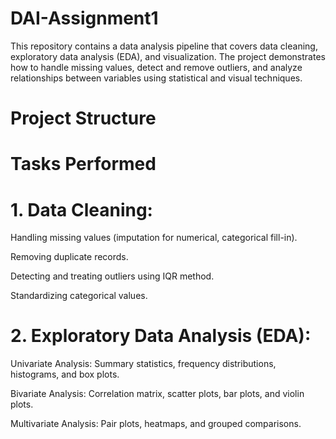 # DAI-Assignment1

This repository contains a data analysis pipeline that covers data cleaning, exploratory data analysis (EDA), and visualization. The project demonstrates how to handle missing values, detect and remove outliers, and analyze relationships between variables using statistical and visual techniques.

# Project Structure

# Tasks Performed

# 1. Data Cleaning:

Handling missing values (imputation for numerical, categorical fill-in).

Removing duplicate records.

Detecting and treating outliers using IQR method.

Standardizing categorical values.

# 2. Exploratory Data Analysis (EDA):

Univariate Analysis: Summary statistics, frequency distributions, histograms, and box plots.

Bivariate Analysis: Correlation matrix, scatter plots, bar plots, and violin plots.

Multivariate Analysis: Pair plots, heatmaps, and grouped comparisons.

